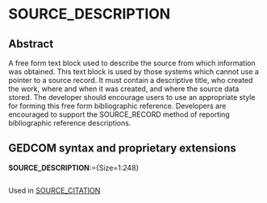 ﻿# SOURCE_DESCRIPTION
## Abstract
A free form text block used to describe the source from which information was obtained.  This text
block is used by those systems which cannot use a pointer to a source record. It must contain a
descriptive title, who created the work, where and when it was created, and where the source data
stored. The developer should encourage users to use an appropriate style for forming this free form
bibliographic reference.  Developers are encouraged to support the SOURCE_RECORD method of
reporting bibliographic reference descriptions.


## GEDCOM syntax and proprietary extensions

**SOURCE_DESCRIPTION**:={Size=1:248}
<pre>
</pre>
Used in <a href=Ged.SOURCE_CITATION.md>SOURCE_CITATION</a><br />

